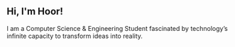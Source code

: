 ## Hi, I'm Hoor!
I am a Computer Science & Engineering Student fascinated by technology’s infinite capacity to transform ideas into reality.

